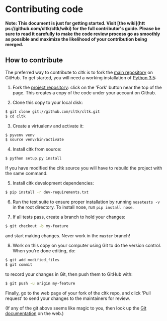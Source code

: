 Contributing code
=================

**Note: This document is just for getting started. Visit [**the wiki**](htt
ps://github.com/cltk/cltk/wiki)
for the full contributor's guide. Please be sure to read it carefully to make
the code review process go as smoothly as possible and maximize the
likelihood of your contribution being merged.**

How to contribute
-----------------

The preferred way to contribute to cltk is to fork the 
[main repository](http://github.com/cltk/cltk/) on
GitHub. To get started, you will need a working installation
of [Python 3.5](https://www.python.org/downloads/):

1. Fork the [project repository](http://github.com/cltk/cltk):
   click on the 'Fork' button near the top of the page. This creates
   a copy of the code under your account on Github.

2. Clone this copy to your local disk:
``` bash
$ git clone git://github.com/cltk/cltk.git
$ cd cltk
```
3. Create a virtualenv and activate it:
``` bash
$ pyvenv venv
$ source venv/bin/activate
```
4. Install cltk from source:
``` bash
$ python setup.py install
```	
   If you have modified the cltk source you will have to rebuild the project
   with the same command.

5. Install cltk development dependencies:
``` bash
$ pip install -r dev-requirements.txt
```	
6. Run the test suite to ensure proper installation by running `nosetests -v`
   in the root directory. To install nose, run `pip install nose`.

7. If all tests pass, create a branch to hold your changes:
``` bash
$ git checkout -b my-feature
```
   and start making changes. Never work in the ``master`` branch!

8. Work on this copy on your computer using Git to do the version
   control. When you're done editing, do:
``` bash
$ git add modified_files
$ git commit
``` 
   to record your changes in Git, then push them to GitHub with:
``` bash
$ git push -u origin my-feature
```
Finally, go to the web page of your fork of the cltk repo,
and click 'Pull request' to send your changes to the maintainers for
review.

(If any of the git above seems like magic to you, then look up the 
[Git documentation](http://git-scm.com/documentation) on the web.)
